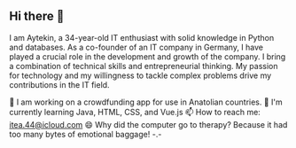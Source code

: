 ## Hi there 👋
I am Aytekin, a 34-year-old IT enthusiast with solid knowledge in Python and databases. As a co-founder of an IT company in Germany, I have played a crucial role in the development and growth of the company. I bring a combination of technical skills and entrepreneurial thinking. My passion for technology and my willingness to tackle complex problems drive my contributions in the IT field.


🔭 I am working on a crowdfunding app for use in Anatolian countries.
🌱 I'm currently learning Java, HTML, CSS, and Vue.js
📫 How to reach me: itea.44@icloud.com
😄 Why did the computer go to therapy?
   Because it had too many bytes of emotional baggage! -.-
